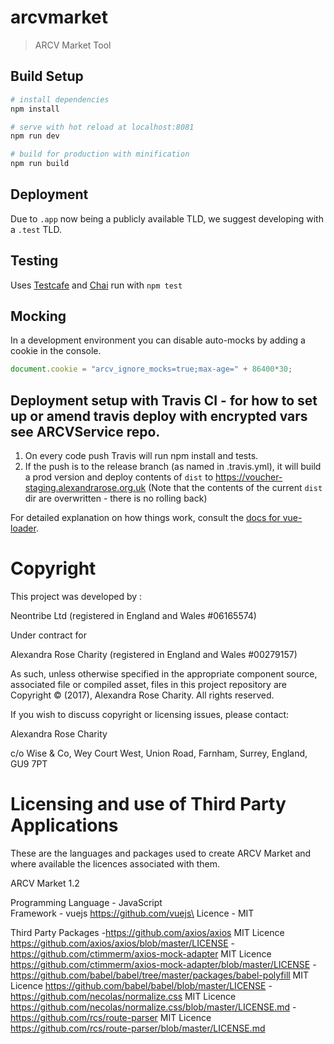 # arcvmarket

> ARCV Market Tool

## Build Setup

``` bash
# install dependencies
npm install

# serve with hot reload at localhost:8081
npm run dev

# build for production with minification
npm run build
```

## Deployment
Due to `.app` now being a publicly available TLD, we suggest developing with a `.test` TLD.

## Testing
Uses [Testcafe](https://devexpress.github.io/testcafe/documentation/getting-started/) and [Chai](http://chaijs.com/)
run with `npm test`

## Mocking
In a development environment you can disable auto-mocks by adding a cookie in the console.

``` js
document.cookie = "arcv_ignore_mocks=true;max-age=" + 86400*30;
```

## Deployment setup with Travis CI - for how to set up or amend travis deploy with encrypted vars see ARCVService repo.

1. On every code push Travis will run npm install and tests.
2. If the push is to the release branch (as named in .travis.yml), it will build a prod version and deploy contents of `dist` to https://voucher-staging.alexandrarose.org.uk
(Note that the contents of the current `dist` dir are overwritten - there is no rolling back)

For detailed explanation on how things work, consult the [docs for vue-loader](http://vuejs.github.io/vue-loader).

# Copyright
This project was developed by :

Neontribe Ltd (registered in England and Wales #06165574) 

Under contract for

Alexandra Rose Charity (registered in England and Wales #00279157) 

As such, unless otherwise specified in the appropriate component source, associated file or compiled asset, files in this project repository are Copyright &copy; (2017), Alexandra Rose Charity. All rights reserved.

If you wish to discuss copyright or licensing issues, please contact:

Alexandra Rose Charity

c/o Wise & Co, 
Wey Court West, 
Union Road, 
Farnham, 
Surrey, 
England,
GU9 7PT

# Licensing and use of Third Party Applications
These are the languages and packages used to create ARCV Market and where available the licences associated with them.

ARCV Market 1.2

Programming Language - JavaScript\
Framework - vuejs https://github.com/vuejs\
Licence - MIT

Third Party Packages
-https://github.com/axios/axios MIT Licence https://github.com/axios/axios/blob/master/LICENSE
-https://github.com/ctimmerm/axios-mock-adapter MIT Licence https://github.com/ctimmerm/axios-mock-adapter/blob/master/LICENSE
-https://github.com/babel/babel/tree/master/packages/babel-polyfill MIT Licence https://github.com/babel/babel/blob/master/LICENSE
-https://github.com/necolas/normalize.css MIT Licence https://github.com/necolas/normalize.css/blob/master/LICENSE.md
-https://github.com/rcs/route-parser MIT Licence https://github.com/rcs/route-parser/blob/master/LICENSE.md


